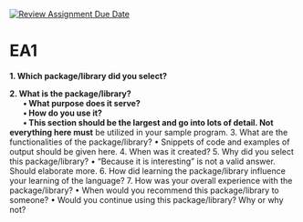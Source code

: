 [![Review Assignment Due Date](https://classroom.github.com/assets/deadline-readme-button-24ddc0f5d75046c5622901739e7c5dd533143b0c8e959d652212380cedb1ea36.svg)](https://classroom.github.com/a/FJiO-WNb)
# EA1

**1. Which package/library did you select?**


**2. What is the package/library?**
<br>
&nbsp;&nbsp;&nbsp;&nbsp;&nbsp;&nbsp;**• What purpose does it serve?**
<br>
&nbsp;&nbsp;&nbsp;&nbsp;&nbsp;&nbsp;**• How do you use it?**
<br>
&nbsp;&nbsp;&nbsp;&nbsp;&nbsp;&nbsp;**• This section should be the largest and go into lots of detail. Not everything here must**
be utilized in your sample program.
3. What are the functionalities of the package/library?
• Snippets of code and examples of output should be given here.
4. When was it created?
5. Why did you select this package/library?
• “Because it is interesting” is not a valid answer. Should elaborate more.
6. How did learning the package/library influence your learning of the language?
7. How was your overall experience with the package/library?
• When would you recommend this package/library to someone?
• Would you continue using this package/library? Why or why not?